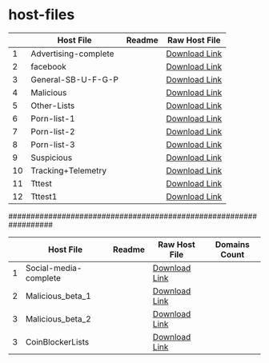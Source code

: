 # host-files
| |   Host File   |     Readme    | Raw Host File |
|-| ------------- | ------------- |---------------|
|1| Advertising-complete   |               | [Download Link](https://raw.githubusercontent.com/vigen77/host-files/main/Advertising-complete.txt) |
|2| facebook      |               | [Download Link](https://raw.githubusercontent.com/vigen77/host-files/main/facebook.txt) |
|3| General-SB-U-F-G-P    |               | [Download Link](https://raw.githubusercontent.com/vigen77/host-files/main/General-SB-U-F-G-P.txt) |
|4| Malicious     |               | [Download Link](https://raw.githubusercontent.com/vigen77/host-files/main/Malicious.txt) |
|5| Other-Lists   |               | [Download Link](https://raw.githubusercontent.com/vigen77/host-files/main/Other-Lists.txt) |
|6| Porn-list-1   |               | [Download Link](https://raw.githubusercontent.com/vigen77/host-files/main/Porn-list-1.txt) |
|7| Porn-list-2   |               | [Download Link](https://raw.githubusercontent.com/vigen77/host-files/main/Porn-list-2.txt) |
|8| Porn-list-3   |               | [Download Link](https://raw.githubusercontent.com/vigen77/host-files/main/Porn-list-3.txt) |
|9| Suspicious    |               | [Download Link](https://raw.githubusercontent.com/vigen77/host-files/main/Suspicious.txt) |
|10| Tracking+Telemetry  |               | [Download Link](https://raw.githubusercontent.com/vigen77/host-files/main/Tracking-Telemetry.txt) |
|11| Tttest  |               | [Download Link](https://raw.githubusercontent.com/vigen77/host-files/main/Tttest.txt) |
|12| Tttest1  |               | [Download Link](https://raw.githubusercontent.com/vigen77/host-files/main/Tttest1.txt) |



##################################################################



| |   Host File   |     Readme    | Raw Host File | Domains Count |
|-| ------------- | ------------- |---------------|---------------|
|1| Social-media-complete  |               | [Download Link](https://raw.githubusercontent.com/vigen77/host-files/main/Social-media-complete.txt) |
|2| Malicious_beta_1     |               | [Download Link](https://raw.githubusercontent.com/vigen77/host-files/main/Malicious_beta_1.txt) |
|3| Malicious_beta_2   |               | [Download Link](https://raw.githubusercontent.com/vigen77/host-files/main/Malicious_beta_2.txt) |
|3| CoinBlockerLists   |               | [Download Link](https://raw.githubusercontent.com/vigen77/host-files/main/CoinBlockerLists.txt) |
